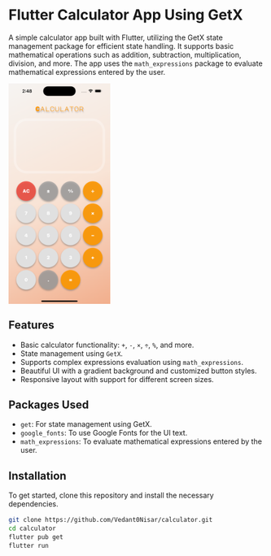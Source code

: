 # Flutter Calculator App Using GetX

A simple calculator app built with Flutter, utilizing the GetX state management package for efficient state handling. It supports basic mathematical operations such as addition, subtraction, multiplication, division, and more. The app uses the `math_expressions` package to evaluate mathematical expressions entered by the user.
<div style="display: flex; align-items: center;">
  <img src="preview_images/calculator_ui.png" alt="Calculator UI Preview"width="200" >
</div>


<!-- ![Calculator UI Preview](preview_images/calculator_ui.png) -->

## Features

- Basic calculator functionality: `+`, `-`, `×`, `÷`, `%`, and more.
- State management using `GetX`.
- Supports complex expressions evaluation using `math_expressions`.
- Beautiful UI with a gradient background and customized button styles.
- Responsive layout with support for different screen sizes.

## Packages Used

- `get`: For state management using GetX.
- `google_fonts`: To use Google Fonts for the UI text.
- `math_expressions`: To evaluate mathematical expressions entered by the user.

## Installation

To get started, clone this repository and install the necessary dependencies.

```bash
git clone https://github.com/Vedant0Nisar/calculator.git
cd calculator
flutter pub get
flutter run

